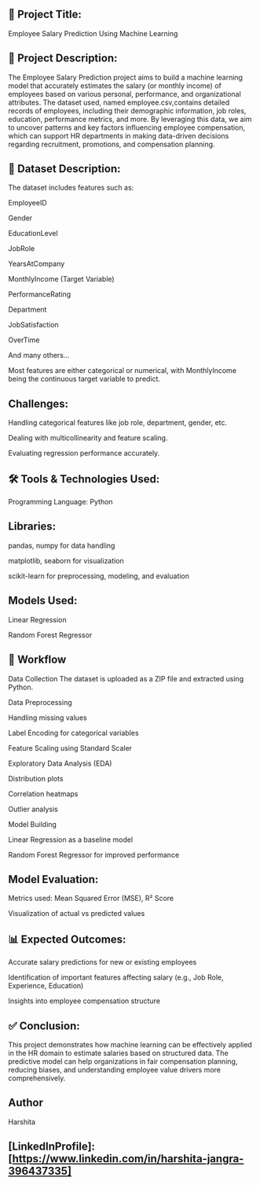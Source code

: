 ## 📘 Project Title: 
Employee Salary Prediction Using Machine Learning

## 📌 Project Description:
The Employee Salary Prediction project aims to build a machine learning model that accurately estimates the salary (or monthly income) of employees based on various personal, performance, and organizational attributes. The dataset used, named employee.csv,contains detailed records of employees, including their demographic information, job roles, education, performance metrics, and more.
By leveraging this data, we aim to uncover patterns and key factors influencing employee compensation, which can support HR departments in making data-driven decisions regarding recruitment, promotions, and compensation planning.

## 📂 Dataset Description:
The dataset includes features such as:

EmployeeID

Gender

EducationLevel

JobRole

YearsAtCompany

MonthlyIncome (Target Variable)

PerformanceRating

Department

JobSatisfaction

OverTime

And many others...

Most features are either categorical or numerical, with MonthlyIncome being the continuous target variable to predict.


## Challenges:

Handling categorical features like job role, department, gender, etc.

Dealing with multicollinearity and feature scaling.

Evaluating regression performance accurately.

## 🛠️ Tools & Technologies Used:
Programming Language: Python

## Libraries:

pandas, numpy for data handling

matplotlib, seaborn for visualization

scikit-learn for preprocessing, modeling, and evaluation

## Models Used:

Linear Regression

Random Forest Regressor

## 🚀 Workflow
Data Collection
The dataset is uploaded as a ZIP file and extracted using Python.

Data Preprocessing

Handling missing values

Label Encoding for categorical variables

Feature Scaling using Standard Scaler

Exploratory Data Analysis (EDA)

Distribution plots

Correlation heatmaps

Outlier analysis

Model Building

Linear Regression as a baseline model

Random Forest Regressor for improved performance

## Model Evaluation:

Metrics used: Mean Squared Error (MSE), R² Score

Visualization of actual vs predicted values

## 📊 Expected Outcomes:
Accurate salary predictions for new or existing employees

Identification of important features affecting salary (e.g., Job Role, Experience, Education)

Insights into employee compensation structure

## ✅ Conclusion:
This project demonstrates how machine learning can be effectively applied in the HR domain to estimate salaries based on structured data. The predictive model can help organizations in fair compensation planning, reducing biases, and understanding employee value drivers more comprehensively.

## Author
Harshita

## [LinkedInProfile]:[https://www.linkedin.com/in/harshita-jangra-396437335]



